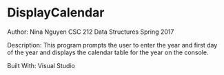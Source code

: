 # DisplayCalendar

Author:
Nina Nguyen
CSC 212 Data Structures
Spring 2017

Description:
This program prompts the user to enter the year and first day of the year and displays the calendar table for the year on the console. 

Built With:
Visual Studio


